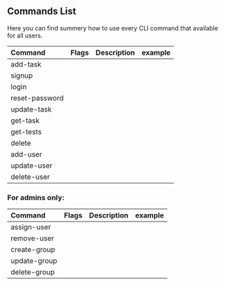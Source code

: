 ## Commands List

Here you can find summery how to use every CLI command that available for all users.

| Command     | Flags | Description | example |
|:---------------|:------|:------------|:--------|
| add-task            |       |             |         |
| signup         |       |             |         | 
| login          |       |             |         |
| reset-password |       |             |         |  
| update-task         |       |             |         |
| get-task          |       |             |         |
| get-tests | | | |
| delete         |       |             |         |
| add-user       |       |             |         |
| update-user    |       |             |         |
| delete-user    |       |             |         |


### For admins only: 

| Command | Flags | Description | example |
|:--------|:------|:------------|:--------|
| assign-user  |       |             |         |
| remove-user  |       |             |         |
| create-group            |       |             |         |
| update-group            |       |             |         |
| delete-group            |       |             |         |
